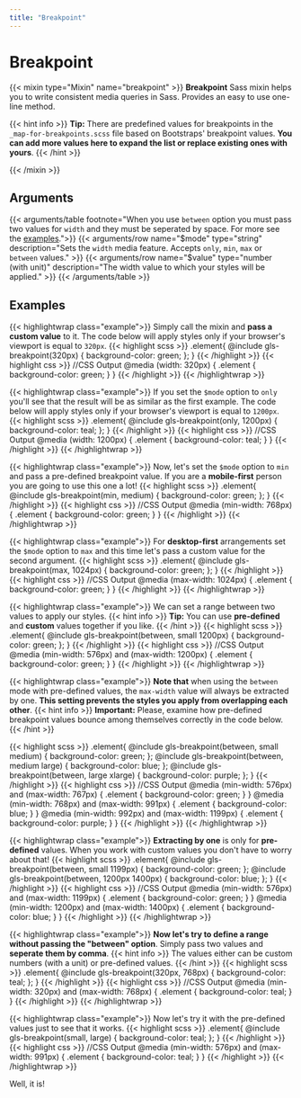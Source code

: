 ```yaml
---
title: "Breakpoint"
---
```


# Breakpoint

{{< mixin type="Mixin" name="breakpoint" >}}
**Breakpoint** Sass mixin helps you to write consistent media queries in Sass. Provides an easy to use one-line method.

{{< hint info >}}
**Tip:** There are predefined values for breakpoints in the `_map-for-breakpoints.scss` file based on Bootstraps' breakpoint values. **You can add more values here to expand the list or replace existing ones with yours**.
{{< /hint >}}

{{< /mixin >}}

## Arguments

{{< arguments/table footnote="When you use `between` option you must pass two values for `width` and they must be seperated by space. For more see the [examples](#examples).">}}
    {{< arguments/row name="$mode" type="string" description="Sets the `width` media feature. Accepts `only`, `min`, `max` or `between` values." >}}
    {{< arguments/row name="$value" type="number (with unit)" description="The width value to which your styles will be applied." >}}
{{< /arguments/table >}}

## Examples

{{< highlightwrap class="example">}}
Simply call the mixin and **pass a custom value** to it. The code below will apply styles only if your browser's viewport is equal to `320px`.
{{< highlight scss >}}
.element{
    @include gls-breakpoint(320px) {
        background-color: green;
    };
}
{{< /highlight >}}
{{< highlight css >}}
//CSS Output
@media (width: 320px) {
    .element {
        background-color: green;
    }
}
{{< /highlight >}}
{{< /highlightwrap >}}

{{< highlightwrap class="example">}}
If you set the `$mode` option to `only` you'll see that the result will be as similar as the first example. The code below will apply styles only if your browser's viewport is equal to `1200px`.
{{< highlight scss >}}
.element{
    @include gls-breakpoint(only, 1200px) {
        background-color: teal;
    };
}
{{< /highlight >}}
{{< highlight css >}}
//CSS Output
@media (width: 1200px) {
    .element {
        background-color: teal;
    }
}
{{< /highlight >}}
{{< /highlightwrap >}}

{{< highlightwrap class="example">}}
Now, let's set the `$mode` option to `min` and pass a pre-defined breakpoint value. If you are a **mobile-first** person you are going to use this one a lot!
{{< highlight scss >}}
.element{
    @include gls-breakpoint(min, medium) {
        background-color: green;
    };
}
{{< /highlight >}}
{{< highlight css >}}
//CSS Output
@media (min-width: 768px) {
    .element {
        background-color: green;
    }
}
{{< /highlight >}}
{{< /highlightwrap >}}

{{< highlightwrap class="example">}}
For **desktop-first** arrangements set the `$mode` option to `max` and this time let's pass a custom value for the second argument.
{{< highlight scss >}}
.element{
    @include gls-breakpoint(max, 1024px) {
        background-color: green;
    };
}
{{< /highlight >}}
{{< highlight css >}}
//CSS Output
@media (max-width: 1024px) {
    .element {
        background-color: green;
    }
}
{{< /highlight >}}
{{< /highlightwrap >}}

{{< highlightwrap class="example">}}
We can set a range between two values ​​to apply our styles.
{{< hint info >}}
**Tip:** You can use **pre-defined** and **custom** values together if you like.
{{< /hint >}}
{{< highlight scss >}}
.element{
    @include gls-breakpoint(between, small 1200px) {
        background-color: green;
    };
}
{{< /highlight >}}
{{< highlight css >}}
//CSS Output
@media (min-width: 576px) and (max-width: 1200px) {
    .element {
        background-color: green;
    }
}
{{< /highlight >}}
{{< /highlightwrap >}}

{{< highlightwrap class="example">}}
**Note that** when using the `between` mode with pre-defined values, the `max-width` value will always be extracted by one. **This setting prevents the styles ​​you apply from overlapping each other**.
{{< hint info >}}
**Important:** Please, examine how pre-defined breakpoint values ​​bounce among themselves correctly in the code below.
{{< /hint >}}

{{< highlight scss >}}
.element{
    @include gls-breakpoint(between, small medium) {
        background-color: green;
    };
    @include gls-breakpoint(between, medium large) {
        background-color: blue;
    };
    @include gls-breakpoint(between, large xlarge) {
        background-color: purple;
    };
}
{{< /highlight >}}
{{< highlight css >}}
//CSS Output
@media (min-width: 576px) and (max-width: 767px) {
    .element {
        background-color: green;
    }
}
@media (min-width: 768px) and (max-width: 991px) {
    .element {
        background-color: blue;
    }
}
@media (min-width: 992px) and (max-width: 1199px) {
    .element {
        background-color: purple;
    }
}
{{< /highlight >}}
{{< /highlightwrap >}}

{{< highlightwrap class="example">}}
**Extracting by one** is only for **pre-defined** values. When you work with custom values you don't have to worry about that!
{{< highlight scss >}}
.element{
    @include gls-breakpoint(between, small 1199px) {
        background-color: green;
    };
    @include gls-breakpoint(between, 1200px 1400px) {
        background-color: blue;
    };
}
{{< /highlight >}}
{{< highlight css >}}
//CSS Output
@media (min-width: 576px) and (max-width: 1199px) {
    .element {
        background-color: green;
    }
}
@media (min-width: 1200px) and (max-width: 1400px) {
    .element {
        background-color: blue;
    }
}
{{< /highlight >}}
{{< /highlightwrap >}}

{{< highlightwrap class="example">}}
**Now let's try to define a range without passing the "between" option**. Simply pass two values and **seperate them by comma**. 
{{< hint info >}}
The values either can be custom numbers (with a unit) or pre-defined values.
{{< /hint >}}
{{< highlight scss >}}
.element{
    @include gls-breakpoint(320px, 768px) {
        background-color: teal;
    };
}
{{< /highlight >}}
{{< highlight css >}}
//CSS Output
@media (min-width: 320px) and (max-width: 768px) {
    .element {
        background-color: teal;
    }
}
{{< /highlight >}}
{{< /highlightwrap >}}

{{< highlightwrap class="example">}}
Now let's try it with the pre-defined values just to see that it works.
{{< highlight scss >}}
.element{
    @include gls-breakpoint(small, large) {
        background-color: teal;
    };
}
{{< /highlight >}}
{{< highlight css >}}
//CSS Output
@media (min-width: 576px) and (max-width: 991px) {
    .element {
        background-color: teal;
    }
}
{{< /highlight >}}
{{< /highlightwrap >}}

Well, it is!